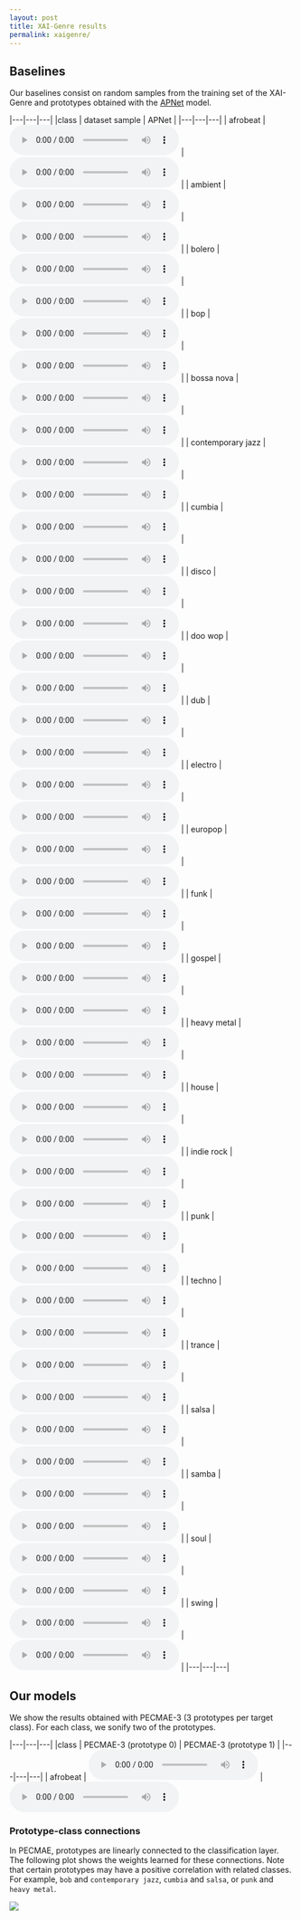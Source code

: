 ```yaml
---
layout: post
title: XAI-Genre results
permalink: xaigenre/
---
```



## Baselines

Our baselines consist on random samples from the training set of the XAI-Genre and prototypes obtained with the [APNet](https://github.com/pzinemanas/APNet) model.

<div class="table-wrapper" markdown="block">

|---|---|---|
|class | dataset sample | APNet |
|---|---|---|
| afrobeat | <audio src="https://raw.githubusercontent.com/palonso/pecmae-samples/main/xai_genre/samples/afrobeat.mp3?" controls preload></audio> | <audio src="https://raw.githubusercontent.com/palonso/pecmae-samples/main/xai_genre/apnet/00_afrobeat.wav?" controls preload></audio> |
| ambient | <audio src="https://raw.githubusercontent.com/palonso/pecmae-samples/main/xai_genre/samples/ambient.mp3?" controls preload></audio> | <audio src="https://raw.githubusercontent.com/palonso/pecmae-samples/main/xai_genre/apnet/01_ambient.wav?" controls preload></audio> |
| bolero | <audio src="https://raw.githubusercontent.com/palonso/pecmae-samples/main/xai_genre/samples/bolero.mp3?" controls preload></audio> | <audio src="https://raw.githubusercontent.com/palonso/pecmae-samples/main/xai_genre/apnet/04_bolero.wav?" controls preload></audio> |
| bop | <audio src="https://raw.githubusercontent.com/palonso/pecmae-samples/main/xai_genre/samples/bop.mp3?" controls preload></audio> | <audio src="https://raw.githubusercontent.com/palonso/pecmae-samples/main/xai_genre/apnet/05_bop.wav?" controls preload></audio> |
| bossa nova | <audio src="https://raw.githubusercontent.com/palonso/pecmae-samples/main/xai_genre/samples/bossa_nova.mp3?" controls preload></audio> | <audio src="https://raw.githubusercontent.com/palonso/pecmae-samples/main/xai_genre/apnet/08_bossa nova.wav?" controls preload></audio> |
| contemporary jazz | <audio src="https://raw.githubusercontent.com/palonso/pecmae-samples/main/xai_genre/samples/contemporary_jazz.mp3?" controls preload></audio> | <audio src="https://raw.githubusercontent.com/palonso/pecmae-samples/main/xai_genre/apnet/00_contemporary jazz.wav?" controls preload></audio> |
| cumbia | <audio src="https://raw.githubusercontent.com/palonso/pecmae-samples/main/xai_genre/samples/cumbia.mp3?" controls preload></audio> | <audio src="https://raw.githubusercontent.com/palonso/pecmae-samples/main/xai_genre/apnet/12_cumbia.wav?" controls preload></audio> |
| disco | <audio src="https://raw.githubusercontent.com/palonso/pecmae-samples/main/xai_genre/samples/disco.mp3?" controls preload></audio> | <audio src="https://raw.githubusercontent.com/palonso/pecmae-samples/main/xai_genre/apnet/17_disco.wav?" controls preload></audio> |
| doo wop | <audio src="https://raw.githubusercontent.com/palonso/pecmae-samples/main/xai_genre/samples/doo_wop.mp3?" controls preload></audio> | <audio src="https://raw.githubusercontent.com/palonso/pecmae-samples/main/xai_genre/apnet/19_doo wop.wav?" controls preload></audio> |
| dub | <audio src="https://raw.githubusercontent.com/palonso/pecmae-samples/main/xai_genre/samples/dub.mp3?" controls preload></audio> | <audio src="https://raw.githubusercontent.com/palonso/pecmae-samples/main/xai_genre/apnet/27_dub.wav?" controls preload></audio> |
| electro | <audio src="https://raw.githubusercontent.com/palonso/pecmae-samples/main/xai_genre/samples/electro.mp3?" controls preload></audio> | <audio src="https://raw.githubusercontent.com/palonso/pecmae-samples/main/xai_genre/apnet/33_electro.wav?" controls preload></audio> |
| europop | <audio src="https://raw.githubusercontent.com/palonso/pecmae-samples/main/xai_genre/samples/europop.mp3?" controls preload></audio> | <audio src="https://raw.githubusercontent.com/palonso/pecmae-samples/main/xai_genre/apnet/34_europop.wav?" controls preload></audio> |
| funk | <audio src="https://raw.githubusercontent.com/palonso/pecmae-samples/main/xai_genre/samples/funk.mp3?" controls preload></audio> | <audio src="https://raw.githubusercontent.com/palonso/pecmae-samples/main/xai_genre/apnet/35_funk.wav?" controls preload></audio> |
| gospel | <audio src="https://raw.githubusercontent.com/palonso/pecmae-samples/main/xai_genre/samples/gospel.mp3?" controls preload></audio> | <audio src="https://raw.githubusercontent.com/palonso/pecmae-samples/main/xai_genre/apnet/40_gospel.wav?" controls preload></audio> |
| heavy metal | <audio src="https://raw.githubusercontent.com/palonso/pecmae-samples/main/xai_genre/samples/heavy_metal.mp3?" controls preload></audio> | <audio src="https://raw.githubusercontent.com/palonso/pecmae-samples/main/xai_genre/apnet/41_heavy metal.wav?" controls preload></audio> |
| house | <audio src="https://raw.githubusercontent.com/palonso/pecmae-samples/main/xai_genre/samples/house.mp3?" controls preload></audio> | <audio src="https://raw.githubusercontent.com/palonso/pecmae-samples/main/xai_genre/apnet/66_house.wav?" controls preload></audio> |
| indie rock | <audio src="https://raw.githubusercontent.com/palonso/pecmae-samples/main/xai_genre/samples/indie_rock.mp3?" controls preload></audio> | <audio src="https://raw.githubusercontent.com/palonso/pecmae-samples/main/xai_genre/apnet/72_indie rock.wav?" controls preload></audio> |
| punk | <audio src="https://raw.githubusercontent.com/palonso/pecmae-samples/main/xai_genre/samples/punk.mp3?" controls preload></audio> | <audio src="https://raw.githubusercontent.com/palonso/pecmae-samples/main/xai_genre/apnet/73_punk.wav?" controls preload></audio> |
| techno | <audio src="https://raw.githubusercontent.com/palonso/pecmae-samples/main/xai_genre/samples/techno.mp3?" controls preload></audio> | <audio src="https://raw.githubusercontent.com/palonso/pecmae-samples/main/xai_genre/apnet/85_techno.wav?" controls preload></audio> |
| trance | <audio src="https://raw.githubusercontent.com/palonso/pecmae-samples/main/xai_genre/samples/trance.mp3?" controls preload></audio> | <audio src="https://raw.githubusercontent.com/palonso/pecmae-samples/main/xai_genre/apnet/87_trance.wav?" controls preload></audio> |
| salsa | <audio src="https://raw.githubusercontent.com/palonso/pecmae-samples/main/xai_genre/samples/salsa.mp3?" controls preload></audio> | <audio src="https://raw.githubusercontent.com/palonso/pecmae-samples/main/xai_genre/apnet/110_salsa.wav?" controls preload></audio> |
| samba | <audio src="https://raw.githubusercontent.com/palonso/pecmae-samples/main/xai_genre/samples/samba.mp3?" controls preload></audio> | <audio src="https://raw.githubusercontent.com/palonso/pecmae-samples/main/xai_genre/apnet/113_samba.wav?" controls preload></audio> |
| soul | <audio src="https://raw.githubusercontent.com/palonso/pecmae-samples/main/xai_genre/samples/soul.mp3?" controls preload></audio> | <audio src="https://raw.githubusercontent.com/palonso/pecmae-samples/main/xai_genre/apnet/00_soul.wav?" controls preload></audio> |
| swing | <audio src="https://raw.githubusercontent.com/palonso/pecmae-samples/main/xai_genre/samples/swing.mp3?" controls preload></audio> | <audio src="https://raw.githubusercontent.com/palonso/pecmae-samples/main/xai_genre/apnet/116_swing.wav?" controls preload></audio> |
|---|---|---|

</div>

## Our models

We show the results obtained with PECMAE-3 (3 prototypes per target class).
For each class, we sonify two of the prototypes.

<div class="table-wrapper" markdown="block">

|---|---|---|
|class | PECMAE-3 (prototype 0) | PECMAE-3 (prototype 1) |
|---|---|---|
| afrobeat | <audio src="https://raw.githubusercontent.com/palonso/pecmae-samples/main/xai_genre/pecmae-3/v507_afrobeat_n0_gs1.wav?" controls preload></audio> | <audio src="https://raw.githubusercontent.com/palonso/pecmae-samples/main/xai_genre/pecmae-3/v507_afrobeat_n1_gs1.wav?" controls preload> |
| ambient | <audio src="https://raw.githubusercontent.com/palonso/pecmae-samples/main/xai_genre/pecmae-3/v507_ambient_n0_gs1.wav?" controls preload></audio> | <audio src="https://raw.githubusercontent.com/palonso/pecmae-samples/main/xai_genre/pecmae-3/v507_ambient_n1_gs1.wav?" controls preload> |
| bolero | <audio src="https://raw.githubusercontent.com/palonso/pecmae-samples/main/xai_genre/pecmae-3/v507_bolero_n0_gs1.wav?" controls preload></audio> | <audio src="https://raw.githubusercontent.com/palonso/pecmae-samples/main/xai_genre/pecmae-3/v507_bolero_n1_gs1.wav?" controls preload> |
| bop | <audio src="https://raw.githubusercontent.com/palonso/pecmae-samples/main/xai_genre/pecmae-3/v507_bop_n0_gs1.wav?" controls preload></audio> | <audio src="https://raw.githubusercontent.com/palonso/pecmae-samples/main/xai_genre/pecmae-3/v507_bop_n1_gs1.wav?" controls preload> |
| bossa nova | <audio src="https://raw.githubusercontent.com/palonso/pecmae-samples/main/xai_genre/pecmae-3/v507_bossa nova_n0_gs1.wav?" controls preload></audio> | <audio src="https://raw.githubusercontent.com/palonso/pecmae-samples/main/xai_genre/pecmae-3/v507_bossa nova_n1_gs1.wav?" controls preload> |
| contemporary jazz | <audio src="https://raw.githubusercontent.com/palonso/pecmae-samples/main/xai_genre/pecmae-3/v507_contemporary jazz_n0_gs1.wav?" controls preload></audio> | <audio src="https://raw.githubusercontent.com/palonso/pecmae-samples/main/xai_genre/pecmae-3/v507_contemporary jazz_n1_gs1.wav?" controls preload> |
| cumbia | <audio src="https://raw.githubusercontent.com/palonso/pecmae-samples/main/xai_genre/pecmae-3/v507_cumbia_n0_gs1.wav?" controls preload></audio> | <audio src="https://raw.githubusercontent.com/palonso/pecmae-samples/main/xai_genre/pecmae-3/v507_cumbia_n1_gs1.wav?" controls preload> |
| disco | <audio src="https://raw.githubusercontent.com/palonso/pecmae-samples/main/xai_genre/pecmae-3/v507_disco_n0_gs1.wav?" controls preload></audio> | <audio src="https://raw.githubusercontent.com/palonso/pecmae-samples/main/xai_genre/pecmae-3/v507_disco_n1_gs1.wav?" controls preload> |
| doo wop | <audio src="https://raw.githubusercontent.com/palonso/pecmae-samples/main/xai_genre/pecmae-3/v507_doo wop_n0_gs1.wav?" controls preload></audio> | <audio src="https://raw.githubusercontent.com/palonso/pecmae-samples/main/xai_genre/pecmae-3/v507_doo wop_n1_gs1.wav?" controls preload> |
| dub | <audio src="https://raw.githubusercontent.com/palonso/pecmae-samples/main/xai_genre/pecmae-3/v507_dub_n0_gs1.wav?" controls preload></audio> | <audio src="https://raw.githubusercontent.com/palonso/pecmae-samples/main/xai_genre/pecmae-3/v507_dub_n1_gs1.wav?" controls preload> |
| electro | <audio src="https://raw.githubusercontent.com/palonso/pecmae-samples/main/xai_genre/pecmae-3/v507_electro_n0_gs1.wav?" controls preload></audio> | <audio src="https://raw.githubusercontent.com/palonso/pecmae-samples/main/xai_genre/pecmae-3/v507_electro_n1_gs1.wav?" controls preload> |
| europop | <audio src="https://raw.githubusercontent.com/palonso/pecmae-samples/main/xai_genre/pecmae-3/v507_europop_n0_gs1.wav?" controls preload></audio> | <audio src="https://raw.githubusercontent.com/palonso/pecmae-samples/main/xai_genre/pecmae-3/v507_europop_n1_gs1.wav?" controls preload> |
| funk | <audio src="https://raw.githubusercontent.com/palonso/pecmae-samples/main/xai_genre/pecmae-3/v507_funk_n0_gs1.wav?" controls preload></audio> | <audio src="https://raw.githubusercontent.com/palonso/pecmae-samples/main/xai_genre/pecmae-3/v507_funk_n1_gs1.wav?" controls preload> |
| gospel | <audio src="https://raw.githubusercontent.com/palonso/pecmae-samples/main/xai_genre/pecmae-3/v507_gospel_n0_gs1.wav?" controls preload></audio> | <audio src="https://raw.githubusercontent.com/palonso/pecmae-samples/main/xai_genre/pecmae-3/v507_gospel_n1_gs1.wav?" controls preload> |
| heavy metal | <audio src="https://raw.githubusercontent.com/palonso/pecmae-samples/main/xai_genre/pecmae-3/v507_heavy metal_n0_gs1.wav?" controls preload></audio> | <audio src="https://raw.githubusercontent.com/palonso/pecmae-samples/main/xai_genre/pecmae-3/v507_heavy metal_n1_gs1.wav?" controls preload> |
| house | <audio src="https://raw.githubusercontent.com/palonso/pecmae-samples/main/xai_genre/pecmae-3/v507_house_n0_gs1.wav?" controls preload></audio> | <audio src="https://raw.githubusercontent.com/palonso/pecmae-samples/main/xai_genre/pecmae-3/v507_house_n1_gs1.wav?" controls preload> |
| indie rock | <audio src="https://raw.githubusercontent.com/palonso/pecmae-samples/main/xai_genre/pecmae-3/v507_indie rock_n0_gs1.wav?" controls preload></audio> | <audio src="https://raw.githubusercontent.com/palonso/pecmae-samples/main/xai_genre/pecmae-3/v507_indie rock_n1_gs1.wav?" controls preload> |
| punk | <audio src="https://raw.githubusercontent.com/palonso/pecmae-samples/main/xai_genre/pecmae-3/v507_punk_n0_gs1.wav?" controls preload></audio> | <audio src="https://raw.githubusercontent.com/palonso/pecmae-samples/main/xai_genre/pecmae-3/v507_punk_n1_gs1.wav?" controls preload> |
| techno | <audio src="https://raw.githubusercontent.com/palonso/pecmae-samples/main/xai_genre/pecmae-3/v507_techno_n0_gs1.wav?" controls preload></audio> | <audio src="https://raw.githubusercontent.com/palonso/pecmae-samples/main/xai_genre/pecmae-3/v507_techno_n1_gs1.wav?" controls preload> |
| trance | <audio src="https://raw.githubusercontent.com/palonso/pecmae-samples/main/xai_genre/pecmae-3/v507_trance_n0_gs1.wav?" controls preload></audio> | <audio src="https://raw.githubusercontent.com/palonso/pecmae-samples/main/xai_genre/pecmae-3/v507_trance_n1_gs1.wav?" controls preload> |
| salsa | <audio src="https://raw.githubusercontent.com/palonso/pecmae-samples/main/xai_genre/pecmae-3/v507_salsa_n0_gs1.wav?" controls preload></audio> | <audio src="https://raw.githubusercontent.com/palonso/pecmae-samples/main/xai_genre/pecmae-3/v507_salsa_n1_gs1.wav?" controls preload> |
| samba | <audio src="https://raw.githubusercontent.com/palonso/pecmae-samples/main/xai_genre/pecmae-3/v507_samba_n0_gs1.wav?" controls preload></audio> | <audio src="https://raw.githubusercontent.com/palonso/pecmae-samples/main/xai_genre/pecmae-3/v507_samba_n1_gs1.wav?" controls preload> |
| soul | <audio src="https://raw.githubusercontent.com/palonso/pecmae-samples/main/xai_genre/pecmae-3/v507_soul_n0_gs1.wav?" controls preload></audio> | <audio src="https://raw.githubusercontent.com/palonso/pecmae-samples/main/xai_genre/pecmae-3/v507_soul_n1_gs1.wav?" controls preload> |
| swing | <audio src="https://raw.githubusercontent.com/palonso/pecmae-samples/main/xai_genre/pecmae-3/v507_swing_n0_gs1.wav?" controls preload></audio> | <audio src="https://raw.githubusercontent.com/palonso/pecmae-samples/main/xai_genre/pecmae-3/v507_swing_n1_gs1.wav?" controls preload> |
|---|---|---|

</div>

### Prototype-class connections
In PECMAE, prototypes are linearly connected to the classification layer.
The following plot shows the weights learned for these connections.
Note that certain prototypes may have a positive correlation with related classes.
For example, `bob` and `contemporary jazz`, `cumbia` and `salsa`, or `punk` and `heavy metal`.

![](/pecmae/assets/images/XAI-Genre_lin_weights.png)

